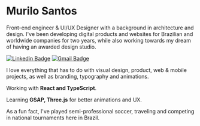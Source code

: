 # Murilo Santos

Front-end engineer & UI/UX Designer with a background in architecture and design. I've been developing digital products and websites for Brazilian and worldwide companies for two years, while also working towards my dream of having an awarded design studio.

[![Linkedin Badge](https://img.shields.io/badge/-Murilo%20Santos-231f20?style=flat-square&logo=Linkedin&logoColor=white&link=https://www.linkedin.com/in/giovannalinda)](https://www.linkedin.com/in/muhhx) 
[![Gmail Badge](https://img.shields.io/badge/-muriloue@gmail.com-231f20?style=flat-square&logo=Gmail&logoColor=white&link=mailto:muriloue@gmail.com)](mailto:muriloue@gmail.com)

I love everything that has to do with visual design, product, web & mobile projects, as well as branding, typography and animations.

Working with <strong>React and TypeScript</strong>.

Learning <strong>GSAP, Three.js</strong> for better animations and UX.

As a fun fact, I've played semi-professional soccer, traveling and competing in national tournaments here in Brazil.
